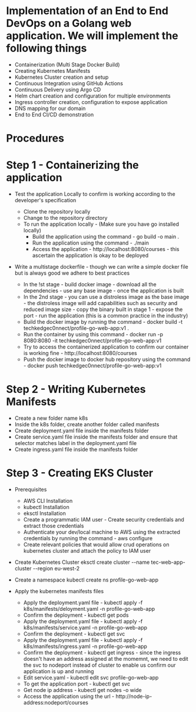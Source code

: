 # Implementation of an End to End DevOps on a Golang web application. We will implement the following things 

 - Containerization (Multi Stage Docker Build)
 - Creating Kubernetes Manifests
 - Kubernetes Cluster creation and setup
 - Continuous Integration using GitHub Actions
 - Continuous Delivery using Argo CD
 - Helm chart creation and configuration for multiple environments
 - Ingress controller creation, configuration to expose application
 - DNS mapping for our domain
 - End to End CI/CD demonstration

 # Procedures

# Step 1 - Containerizing the application

 - Test the application Locally to confirm is working according to the developer's specification
   - Clone the repository locally
   - Change to the repository directory
   - To run the application locally - (Make sure you have go installed locally)
     - Build the application using the command - go build -o main .
     - Run the application using the command -  ./main
     - Access the application - http://localhost:8080/courses - this ascertain the application is okay to be deployed

 - Write a multistage dockerfile - though we can write a simple docker file but is always good we adhere to best practices
   - In the !st stage - build docker image - download all the dependencies - use any base image - once the application is built
   - In the 2nd stage - you can use a distroless image as the base image - the distroless image will add capabilities such as security and reduced image size - copy the 
     binary built in stage 1 - expose the port - run the application (this is a common practice in the industry)
   - Build the docker image by running the command - docker build -t techkedgec0nnect/profile-go-web-app:v1 .
   - Run the container by using this command - docker run -p 8080:8080 -it techkedgec0nnect/profile-go-web-app:v1
   - Try to access the containerized application to confirm our container is working fine - http://localhost:8080/courses
   - Push the docker image to docker hub repository using the command - docker push techkedgec0nnect/profile-go-web-app:v1

# Step 2 - Writing Kubernetes Manifests
 - Create a new folder name k8s
 - Inside the k8s folder, create another folder called manifests
 - Create deployment.yaml file inside the manifests folder
 - Create service.yaml file inside the manifests folder and ensure that selector matches label in the deployment.yaml file
 - Create ingress.yaml file inside the manifests folder

# Step 3 - Creating EKS Cluster
 - Prerequisites
   - AWS CLI Installation
   - kubectl Installation
   - eksctl Installation
   - Create a programmatic IAM user - Create security credentials and extract those credentials
   - Authenticate your dev/local machine to AWS using the extracted credentials by running the command - aws configure
   - Create relevant policies that would allow crud operations on kubernetes cluster and attach the policy to IAM user
 - Create Kubernetes Cluster
   eksctl create cluster --name tec-web-app-cluster --region eu-west-2 

 - Create a namespace
   kubectl create ns profile-go-web-app

 - Apply the kubernetes manifests files

   - Apply the deployment.yaml file - kubectl apply -f k8s/manifests/deloyment.yaml -n profile-go-web-app
   - Confirm the deployment - kubectl get pods
   - Apply the deployment.yaml file - kubectl apply -f k8s/manifests/service.yaml -n profile-go-web-app
   - Confirm the deployment - kubectl get svc
   - Apply the deployment.yaml file - kubectl apply -f k8s/manifests/ingress.yaml -n profile-go-web-app
   - Confirm the deployment - kubectl get ingress - since the ingress doesn't have an address assigned at the momemnt, we need to edit the svc to nodeport instead of cluster 
     to enable us confirm our application is up and running
   - Edit service.yaml - kubectl edit svc profile-go-web-app
   - To get the application port - kubectl get svc
   - Get node ip address - kubectl get nodes -o wide
   - Access the application using the url - http://node-ip-address:nodeport/courses

